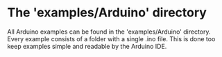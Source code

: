# The 'examples/Arduino' directory
All Arduino examples can be found in the 'examples/Arduino' directory. Every example consists of a folder with a single .ino file. This is done too keep examples simple and readable by the Arduino IDE.
